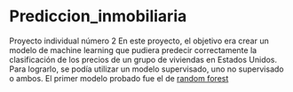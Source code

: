 # Prediccion_inmobiliaria
Proyecto individual número 2
En este proyecto, el objetivo era crear un modelo de machine learning que pudiera predecir correctamente la clasificación de los precios de un grupo de viviendas en Estados Unidos. Para lograrlo, se podía utilizar un modelo supervisado, uno no supervisado o ambos.
El primer modelo probado fue el de [random forest](https://scikit-learn.org/stable/modules/generated/sklearn.ensemble.RandomForestClassifier.html)
